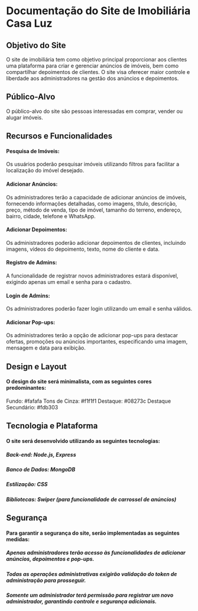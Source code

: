 # Documentação do Site de Imobiliária Casa Luz

## Objetivo do Site
O site de imobiliária tem como objetivo principal proporcionar aos clientes uma plataforma para criar e gerenciar anúncios de imóveis, bem como compartilhar depoimentos de clientes. O site visa oferecer maior controle e liberdade aos administradores na gestão dos anúncios e depoimentos.

## Público-Alvo
O público-alvo do site são pessoas interessadas em comprar, vender ou alugar imóveis.

## Recursos e Funcionalidades
#### Pesquisa de Imóveis:
Os usuários poderão pesquisar imóveis utilizando filtros para facilitar a localização do imóvel desejado.
#### Adicionar Anúncios:
Os administradores terão a capacidade de adicionar anúncios de imóveis, fornecendo informações detalhadas, como imagens, título, descrição, preço, método de venda, tipo de imóvel, tamanho do terreno, endereço, bairro, cidade, telefone e WhatsApp.
#### Adicionar Depoimentos:
Os administradores poderão adicionar depoimentos de clientes, incluindo imagens, vídeos do depoimento, texto, nome do cliente e data.
#### Registro de Admins:
A funcionalidade de registrar novos administradores estará disponível, exigindo apenas um email e senha para o cadastro.
#### Login de Admins:
Os administradores poderão fazer login utilizando um email e senha válidos.
#### Adicionar Pop-ups:
Os administradores terão a opção de adicionar pop-ups para destacar ofertas, promoções ou anúncios importantes, especificando uma imagem, mensagem e data para exibição.

## Design e Layout
#### O design do site será minimalista, com as seguintes cores predominantes:

Fundo: #fafafa
Tons de Cinza: #f1f1f1
Destaque: #08273c
Destaque Secundário: #fdb303

## Tecnologia e Plataforma
#### O site será desenvolvido utilizando as seguintes tecnologias:

##### Back-end: Node.js, Express
##### Banco de Dados: MongoDB
##### Estilização: CSS
##### Bibliotecas: Swiper (para funcionalidade de carrossel de anúncios)

## Segurança
#### Para garantir a segurança do site, serão implementadas as seguintes medidas:

##### Apenas administradores terão acesso às funcionalidades de adicionar anúncios, depoimentos e pop-ups.
##### Todas as operações administrativas exigirão validação do token de administração para prosseguir.
##### Somente um administrador terá permissão para registrar um novo administrador, garantindo controle e segurança adicionais.
